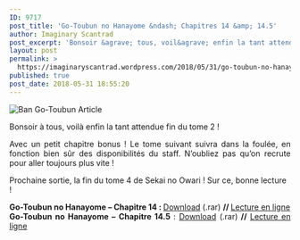 ```yaml
---
ID: 9717
post_title: 'Go-Toubun no Hanayome &ndash; Chapitres 14 &amp; 14.5'
author: Imaginary Scantrad
post_excerpt: 'Bonsoir &agrave; tous, voil&agrave; enfin la tant attendue fin du tome 2 ! Avec un petit chapitre bonus ! Le tome suivant suivra dans la foul&eacute;e, en fonction bien s&ucirc;r des disponibilit&eacute;s du staff. N&rsquo;oubliez pas qu&rsquo;on recrute pour aller... <a href="https://imaginaryscantrad.wordpress.com/2018/05/31/go-toubun-no-hanayome-chapitres-14-14-5/#more-2174">Lire la suite &rarr;</a>'
layout: post
permalink: >
  https://imaginaryscantrad.wordpress.com/2018/05/31/go-toubun-no-hanayome-chapitres-14-14-5/
published: true
post_date: 2018-05-31 18:55:20
---
```

<p style="text-align:justify;"><img data-attachment-id="1846" data-permalink="https://imaginaryscantrad.wordpress.com/projets-scantrad/go-toubun-no-hanayome/ban-go-toubun-article-2/" data-orig-file="https://imaginaryscantrad.files.wordpress.com/2017/10/ban-go-toubun-article.jpg" data-orig-size="1000,500" data-comments-opened="1" data-image-meta="{&quot;aperture&quot;:&quot;0&quot;,&quot;credit&quot;:&quot;&quot;,&quot;camera&quot;:&quot;&quot;,&quot;caption&quot;:&quot;&quot;,&quot;created_timestamp&quot;:&quot;0&quot;,&quot;copyright&quot;:&quot;&quot;,&quot;focal_length&quot;:&quot;0&quot;,&quot;iso&quot;:&quot;0&quot;,&quot;shutter_speed&quot;:&quot;0&quot;,&quot;title&quot;:&quot;&quot;,&quot;orientation&quot;:&quot;0&quot;}" data-image-title="Ban Go-Toubun Article" data-image-description="" data-medium-file="https://imaginaryscantrad.files.wordpress.com/2017/10/ban-go-toubun-article.jpg?w=300" data-large-file="https://imaginaryscantrad.files.wordpress.com/2017/10/ban-go-toubun-article.jpg?w=736" class="size-full wp-image-1846 aligncenter" src="https://united-subs.dearclouds.com/wp-content/uploads/2018/05/615dde4ec2aefff9fbe2118a98f237d0.jpg" alt="Ban Go-Toubun Article" srcset="https://united-subs.dearclouds.com/wp-content/uploads/2018/05/615dde4ec2aefff9fbe2118a98f237d0.jpg 670w, https://imaginaryscantrad.files.wordpress.com/2017/10/ban-go-toubun-article.jpg?w=150 150w, https://imaginaryscantrad.files.wordpress.com/2017/10/ban-go-toubun-article.jpg?w=300 300w, https://imaginaryscantrad.files.wordpress.com/2017/10/ban-go-toubun-article.jpg?w=768 768w, https://imaginaryscantrad.files.wordpress.com/2017/10/ban-go-toubun-article.jpg 1000w" sizes="(max-width: 670px) 100vw, 670px" /></p>
<p style="text-align:justify;">Bonsoir à tous, voilà enfin la tant attendue fin du tome 2 ! <span id="more-2174"></span><span id="more-2162"></span><span id="more-2160"></span><span id="more-2143"></span><span id="more-2141"></span><span id="more-2093"></span><span id="more-2085"></span><span id="more-2070"></span><span id="more-2067"></span><span id="more-1951"></span><span id="more-1945"></span><span id="more-1941"></span><span id="more-1870"></span><span id="more-1835"></span><span id="more-1814"></span><span id="more-1658"></span></p>
<p style="text-align:justify;">Avec un petit chapitre bonus ! Le tome suivant suivra dans la foulée, en fonction bien sûr des disponibilités du staff. N&rsquo;oubliez pas qu&rsquo;on recrute pour aller toujours plus vite !</p>
<p>Prochaine sortie, la fin du tome 4 de Sekai no Owari ! Sur ce, bonne lecture !</p>
<p style="text-align:justify;"><strong>Go-Toubun no Hanayome – Chapitre 14 : </strong><a href="https://mega.nz/#!AtBn2CTL!bG96tqAnI9zR4fVHNCsdaHpocfk63N2_HNDfMgcZiSc"  rel="noopener noreferrer">Download</a> (.rar) <strong>// </strong><a href="https://mangadex.org/chapter/337703"  rel="noopener noreferrer">Lecture en ligne</a><strong><br />
Go-Toubun no Hanayome – Chapitre 14.5 </strong>: <a href="https://mega.nz/#!51gm0S6L!ygcGrAjpImt9O8L5rKk5V2OyExT4KDI9wFqdw94O9bI"  rel="noopener noreferrer">Download</a> (.rar)<strong> // </strong><a href="https://mangadex.org/chapter/337709"  rel="noopener noreferrer">Lecture en ligne</a></p>